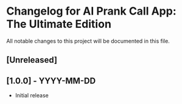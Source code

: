 # Changelog for AI Prank Call App: The Ultimate Edition
All notable changes to this project will be documented in this file.
## [Unreleased]
## [1.0.0] - YYYY-MM-DD
- Initial release